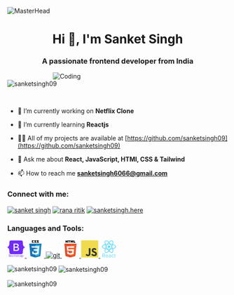 ![MasterHead](https://camo.githubusercontent.com/371a3bbae1297d47d50006f91fdc0f51f0060b62dbbddbdba1b1b1438bc0f80d/68747470733a2f2f6d617275663030312d6d742e6769746875622e696f2f5072656d69756d2d44656c69766572792f7765622e676966)
<h1 align="center">Hi 👋, I'm Sanket Singh</h1>
<h3 align="center">A passionate frontend developer from India</h3>
<img align="right" alt="Coding" width="400" src="https://cdn.dribbble.com/users/1162077/screenshots/3848914/programmer.gif">

<p align="left"> <img src="https://komarev.com/ghpvc/?username=sanketsingh09&label=Profile%20views&color=0e75b6&style=flat" alt="sanketsingh09" /> </p>

<p align="left"> <a href="https://twitter.com/" target="blank"><img src="https://img.shields.io/twitter/follow/?logo=twitter&style=for-the-badge" alt="" /></a> </p>

- 🔭 I’m currently working on **Netflix Clone**

- 🌱 I’m currently learning **Reactjs**

- 👨‍💻 All of my projects are available at [https://github.com/sanketsingh09](https://github.com/sanketsingh09)

- 💬 Ask me about **React, JavaScript, HTMl, CSS & Tailwind**

- 📫 How to reach me **sanketsingh6066@gmail.com**

<h3 align="left">Connect with me:</h3>
<p align="left">
<a href="www.linkedin.com/in/sanket-singh-033990242" target="blank"><img align="center" src="https://raw.githubusercontent.com/rahuldkjain/github-profile-readme-generator/master/src/images/icons/Social/linked-in-alt.svg" alt="sanket singh" height="30" width="40" /></a>
<a href="https://www.facebook.com/profile.php?id=100011418348855" target="blank"><img align="center" src="https://raw.githubusercontent.com/rahuldkjain/github-profile-readme-generator/master/src/images/icons/Social/facebook.svg" alt="rana ritik" height="30" width="40" /></a>
<a href="https://www.instagram.com/sanketsingh.here/" target="blank"><img align="center" src="https://raw.githubusercontent.com/rahuldkjain/github-profile-readme-generator/master/src/images/icons/Social/instagram.svg" alt="sanketsingh.here" height="30" width="40" /></a>
</p>

<h3 align="left">Languages and Tools:</h3>
<p align="left"> <a href="https://getbootstrap.com" target="_blank" rel="noreferrer"> <img src="https://raw.githubusercontent.com/devicons/devicon/master/icons/bootstrap/bootstrap-plain-wordmark.svg" alt="bootstrap" width="40" height="40"/> </a> <a href="https://www.w3schools.com/css/" target="_blank" rel="noreferrer"> <img src="https://raw.githubusercontent.com/devicons/devicon/master/icons/css3/css3-original-wordmark.svg" alt="css3" width="40" height="40"/> </a> <a href="https://git-scm.com/" target="_blank" rel="noreferrer"> <img src="https://www.vectorlogo.zone/logos/git-scm/git-scm-icon.svg" alt="git" width="40" height="40"/> </a> <a href="https://www.w3.org/html/" target="_blank" rel="noreferrer"> <img src="https://raw.githubusercontent.com/devicons/devicon/master/icons/html5/html5-original-wordmark.svg" alt="html5" width="40" height="40"/> </a> <a href="https://developer.mozilla.org/en-US/docs/Web/JavaScript" target="_blank" rel="noreferrer"> <img src="https://raw.githubusercontent.com/devicons/devicon/master/icons/javascript/javascript-original.svg" alt="javascript" width="40" height="40"/> </a> <a href="https://reactjs.org/" target="_blank" rel="noreferrer"> <img src="https://raw.githubusercontent.com/devicons/devicon/master/icons/react/react-original-wordmark.svg" alt="react" width="40" height="40"/> </a>
</p>

<p><img align="left" src="https://github-readme-stats.vercel.app/api/top-langs?username=sanketsingh09&show_icons=true&locale=en&layout=compact" alt="sanketsingh09" /></p>

<p>&nbsp;<img align="center" src="https://github-readme-stats.vercel.app/api?username=sanketsingh09&show_icons=true&locale=en" alt="sanketsingh09" /></p>

<p><img align="center" src="https://github-readme-streak-stats.herokuapp.com/?user=sanketsingh09&" alt="sanketsingh09" /></p>
